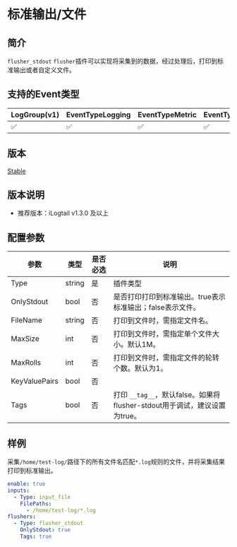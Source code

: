 # 标准输出/文件

## 简介

`flusher_stdout` `flusher`插件可以实现将采集到的数据，经过处理后，打印到标准输出或者自定义文件。

## 支持的Event类型

| LogGroup(v1) | EventTypeLogging | EventTypeMetric | EventTypeSpan |
| ------------ | ---------------- | --------------- | ------------- |
|      ✅      |      ✅           |       ✅        |      ✅       |

## 版本

[Stable](../../stability-level.md)

## 版本说明

* 推荐版本：iLogtail v1.3.0 及以上

## 配置参数

| 参数            | 类型      | 是否必选 | 说明                                |
| ------------- | ------- | ---- | --------------------------------- |
| Type          | string  | 是    | 插件类型                              |
| OnlyStdout    | bool | 否    | 是否打印打印到标准输出。true表示标准输出；false表示文件。 |
| FileName      | string  | 否    | 打印到文件时，需指定文件名。                    |
| MaxSize       | int     | 否    | 打印到文件时，需指定单个文件大小。默认1M。            |
| MaxRolls      | int     | 否    | 打印到文件时，需指定文件的轮转个数。默认为1。           |
| KeyValuePairs | bool | 否    |                                   |
| Tags          | bool | 否    | 打印 `__tag__`，默认false。如果将flusher-stdout用于调试，建议设置为true。 |

## 样例

采集`/home/test-log/`路径下的所有文件名匹配`*.log`规则的文件，并将采集结果打印到标准输出。

```yaml
enable: true
inputs:
  - Type: input_file
    FilePaths: 
      - /home/test-log/*.log
flushers:
  - Type: flusher_stdout
    OnlyStdout: true
    Tags: true
```
